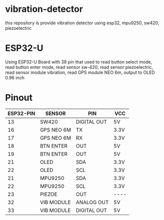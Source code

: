 # vibration-detector
this repository is provide vibration detector using esp32, mpu9250, sw420, piezoelectric

# ESP32-U
Using ESP32-U Board with 38 pin that used to read button select mode, read button enter mode, read sensor sw-420, read sensor piezoelectric, read sensor module vibration, read GPS module NEO 6m, output to OLED 0.96 inch

# Pinout
ESP32-PIN |    SENSOR    |    PIN    |    VCC    |
--------- |  ---------   | --------- |-----------|
13        | SW420        |DIGITAL OUT|   5V      |
16        | GPS NEO 6M   |     TX    |   3.3V    |
17        | GPS NEO 6M   |     RX    |   3.3V    |
18        | BTN ENTER    |    OUT    |   5V      |
19        | BTN ENTER    |    OUT    |   5V      |
21        | OLED         |    SDA    |   3.3V    |
22        | OLED         |    SCL    |   3.3V    |
21        | MPU9250      |    SDA    |   3.3V    |
22        | MPU9250      |    SCL    |   3.3V    |
23        | PIEZOE       |    OUT    |   ----    |
32        | VIB MODULE   | ANALOG OUT|   5V      |
33        | VIB MODULE   |DIGITAL OUT|   5V      |
